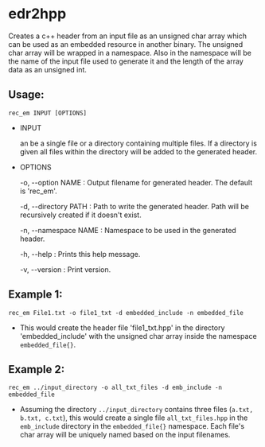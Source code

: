 # edr2hpp

Creates a c++ header from an input file as an unsigned char array which can be used as an embedded resource in another binary. The unsigned char array will be wrapped in a namespace. Also in the namespace will be the name of the input file used to generate it and the length of the array data as an unsigned int.

## Usage:

```
rec_em INPUT [OPTIONS]
```

- INPUT

  an be a single file or a directory containing multiple files. If a directory is given all files within the directory will be added to the generated header.

- OPTIONS

  -o, --option
  NAME : Output filename for generated header. The default is 'rec_em'.
  
  -d, --directory
  PATH : Path to write the generated header. Path will be recursively
  created if it doesn't exist.
  
  -n, --namespace
  NAME : Namespace to be used in the generated header.
  
  -h, --help
  : Prints this help message.
  
  -v, --version
  : Print version.

## Example 1:

```
rec_em File1.txt -o file1_txt -d embedded_include -n embedded_file
```

- This would create the header file 'file1_txt.hpp' in the directory 'embedded_include' with the unsigned char array inside the namespace `embedded_file{}`.

## Example 2:

```
rec_em ../input_directory -o all_txt_files -d emb_include -n embedded_file
```

- Assuming the directory `../input_directory` contains three files (`a.txt, b.txt, c.txt`), this would create a single file `all_txt_files.hpp` in the `emb_include` directory in the `embedded_file{}` namespace. Each file's char array will be uniquely named based on the input filenames.
